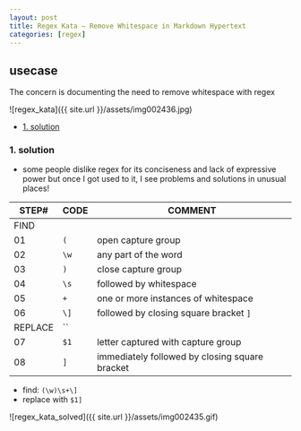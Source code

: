```yaml
---
layout: post
title: Regex Kata — Remove Whitespace in Markdown Hypertext
categories: [regex]
---
```

## usecase
The concern is documenting the need to remove whitespace with regex

![regex_kata]({{ site.url }}/assets/img002436.jpg)

<!-- TOC -->

- [1. solution](#1-solution)

<!-- /TOC -->

### 1. solution
* some people dislike regex for its conciseness and lack of expressive power but once I got used to it, I see problems and solutions in unusual places!


STEP#   | CODE | COMMENT
--------|------|-----------------------------------------------
FIND    |      |
01      | `(`  | open capture group
02      | `\w` | any part of the word
03      | `)`  | close capture group
04      | `\s` | followed by whitespace
05      | `+`  | one or more instances of whitespace
06      | `\]` | followed by closing square bracket `]`
REPLACE | ``   |
07      | `$1` | letter captured with capture group
08      | `]`  | immediately followed by closing square bracket

* find: `(\w)\s+\]`
* replace with `$1]`

![regex_kata_solved]({{ site.url }}/assets/img002435.gif)

